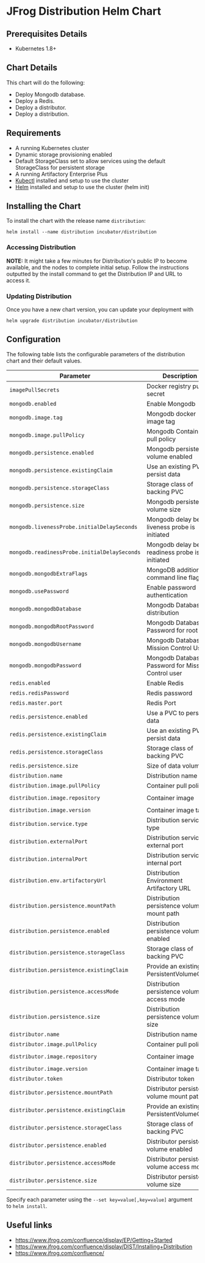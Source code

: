 # JFrog Distribution Helm Chart

## Prerequisites Details

* Kubernetes 1.8+

## Chart Details
This chart will do the following:

* Deploy Mongodb database.
* Deploy a Redis.
* Deploy a distributor.
* Deploy a distribution.

## Requirements
- A running Kubernetes cluster
- Dynamic storage provisioning enabled
- Default StorageClass set to allow services using the default StorageClass for persistent storage
- A running Artifactory Enterprise Plus
- [Kubectl](https://kubernetes.io/docs/tasks/tools/install-kubectl/) installed and setup to use the cluster
- [Helm](https://helm.sh/) installed and setup to use the cluster (helm init)

## Installing the Chart
To install the chart with the release name `distribution`:
```
helm install --name distribution incubator/distribution
```

### Accessing Distribution
**NOTE:** It might take a few minutes for Distribution's public IP to become available, and the nodes to complete initial setup.
Follow the instructions outputted by the install command to get the Distribution IP and URL to access it.

### Updating Distribution
Once you have a new chart version, you can update your deployment with
```
helm upgrade distribution incubator/distribution
```

## Configuration

The following table lists the configurable parameters of the distribution chart and their default values.

|         Parameter            |           Description             |                         Default                       |
|------------------------------|-----------------------------------|-------------------------------------------------------|
| `imagePullSecrets`           | Docker registry pull secret       |                                                       |
| `mongodb.enabled`                   | Enable Mongodb                      | `true`                              |
| `mongodb.image.tag`                   | Mongodb docker image tag                     | `3.6.3`                              |
| `mongodb.image.pullPolicy`                   | Mongodb Container pull policy                      | `IfNotPresent`                              |
| `mongodb.persistence.enabled`    | Mongodb persistence volume enabled          | `true`                          |
| `mongodb.persistence.existingClaim`   | Use an existing PVC to persist data               | `nil`                        |
| `mongodb.persistence.storageClass`    | Storage class of backing PVC                      | `generic`                    |
| `mongodb.persistence.size`       | Mongodb persistence volume size             | `10Gi`                         |
| `mongodb.livenessProbe.initialDelaySeconds` | Mongodb delay before liveness probe is initiated                                                     | `40`                                                       |
| `mongodb.readinessProbe.initialDelaySeconds`| Mongodb delay before readiness probe is initiated                                                    | `30`                                                       |
| `mongodb.mongodbExtraFlags`                 | MongoDB additional command line flags                                                        | `["--wiredTigerCacheSizeGB=1"]`                                                       |
| `mongodb.usePassword`                       | Enable password authentication                                                               | `false`                                                   |
| `mongodb.mongodbDatabase`                   | Mongodb Database for distribution                    | `bintray`                              |
| `mongodb.mongodbRootPassword`                   | Mongodb Database Password for root user                     | `password`                              |
| `mongodb.mongodbUsername`                   | Mongodb Database Mission Control User                     | `distribution`                              |
| `mongodb.mongodbPassword`                   | Mongodb Database Password for Mission Control user                     | `password`                              |
| `redis.enabled`                   | Enable Redis                      | `true`                              |
| `redis.redisPassword`               | Redis password                                    | `password`          |
| `redis.master.port`                 | Redis Port                                    | `6379`          |
| `redis.persistence.enabled`         | Use a PVC to persist data                         | `true`                       |
| `redis.persistence.existingClaim`   | Use an existing PVC to persist data               | `nil`                        |
| `redis.persistence.storageClass`    | Storage class of backing PVC                      | `generic`                    |
| `redis.persistence.size`            | Size of data volume                               | `10Gi`                        |
| `distribution.name`                   | Distribution name                     | `distribution`                              |
| `distribution.image.pullPolicy`       | Container pull policy                | `IfNotPresent`                             |
| `distribution.image.repository`       | Container image                      | `docker.jfrog.io/jf-distribution`  |
| `distribution.image.version`          | Container image tag                  | `1.0.0`                                    |
| `distribution.service.type`   | Distribution service type                                  | `LoadBalancer`                   |
| `distribution.externalPort`   | Distribution service external port                         | `80`                        |
| `distribution.internalPort`   | Distribution service internal port                         | `8080`                        |
| `distribution.env.artifactoryUrl`                   | Distribution Environment Artifactory URL               | ` `                                  |
| `distribution.persistence.mountPath`  | Distribution persistence volume mount path       | `"/jf-distribution"`  |
| `distribution.persistence.enabled`    | Distribution persistence volume enabled          | `true`                          |
| `distribution.persistence.storageClass` | Storage class of backing PVC | `nil (uses alpha storage class annotation)`   |
| `distribution.persistence.existingClaim` | Provide an existing PersistentVolumeClaim | `nil`   |
| `distribution.persistence.accessMode` | Distribution persistence volume access mode      | `ReadWriteOnce`                 |
| `distribution.persistence.size`       | Distribution persistence volume size             | `50Gi`                         |
| `distributor.name`                   | Distribution name                     | `distribution`                              |
| `distributor.image.pullPolicy`       | Container pull policy                | `IfNotPresent`                             |
| `distributor.image.repository`       | Container image                      | `docker.jfrog.io/jf-distribution`  |
| `distributor.image.version`          | Container image tag                  | `1.0.0`                                    |
| `distributor.token`  | Distributor token       | ``  |
| `distributor.persistence.mountPath`  | Distributor persistence volume mount path       | `"/bt-distributor"`  |
| `distributor.persistence.existingClaim` | Provide an existing PersistentVolumeClaim | `nil`   |
| `distributor.persistence.storageClass` | Storage class of backing PVC | `nil (uses alpha storage class annotation)`   |
| `distributor.persistence.enabled`    | Distributor persistence volume enabled          | `true`                          |
| `distributor.persistence.accessMode` | Distributor persistence volume access mode      | `ReadWriteOnce`                 |
| `distributor.persistence.size`       | Distributor persistence volume size             | `50Gi`                         |

Specify each parameter using the `--set key=value[,key=value]` argument to `helm install`.

## Useful links
- https://www.jfrog.com/confluence/display/EP/Getting+Started
- https://www.jfrog.com/confluence/display/DIST/Installing+Distribution
- https://www.jfrog.com/confluence/
